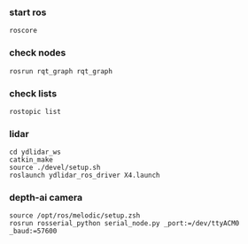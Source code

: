 ### start ros
    roscore 
### check nodes
    rosrun rqt_graph rqt_graph 
### check lists
    rostopic list
### lidar
    cd ydlidar_ws
    catkin_make
    source ./devel/setup.sh
    roslaunch ydlidar_ros_driver X4.launch
### depth-ai camera
    source /opt/ros/melodic/setup.zsh
    rosrun rosserial_python serial_node.py _port:=/dev/ttyACM0 _baud:=57600
